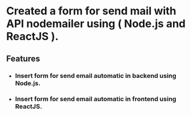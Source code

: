 # Created a form for send mail with API nodemailer using ( Node.js and ReactJS ).

## Features 

- ### Insert form for send email automatic in backend using Node.js. 

- ### Insert form for send email automatic in frontend using ReactJS.
